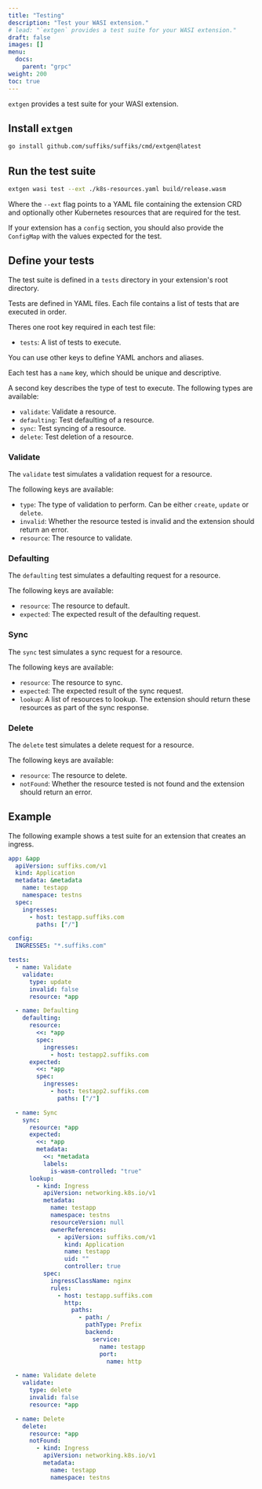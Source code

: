 ```yaml
---
title: "Testing"
description: "Test your WASI extension."
# lead: "`extgen` provides a test suite for your WASI extension."
draft: false
images: []
menu:
  docs:
    parent: "grpc"
weight: 200
toc: true
---
```


`extgen` provides a test suite for your WASI extension.

## Install `extgen`

```bash
go install github.com/suffiks/suffiks/cmd/extgen@latest
```

## Run the test suite

```bash
extgen wasi test --ext ./k8s-resources.yaml build/release.wasm
```

Where the `--ext` flag points to a YAML file containing the extension CRD and optionally
other Kubernetes resources that are required for the test.

If your extension has a `config` section, you should also provide the `ConfigMap` with the
values expected for the test.

## Define your tests

The test suite is defined in a `tests` directory in your extension's root directory.

Tests are defined in YAML files. Each file contains a list of tests that are executed in order.

Theres one root key required in each test file:

- `tests`: A list of tests to execute.

You can use other keys to define YAML anchors and aliases.

Each test has a `name` key, which should be unique and descriptive.

A second key describes the type of test to execute. The following types are available:

- `validate`: Validate a resource.
- `defaulting`: Test defaulting of a resource.
- `sync`: Test syncing of a resource.
- `delete`: Test deletion of a resource.

### Validate

The `validate` test simulates a validation request for a resource.

The following keys are available:

- `type`: The type of validation to perform. Can be either `create`, `update` or `delete`.
- `invalid`: Whether the resource tested is invalid and the extension should return an error.
- `resource`: The resource to validate.

### Defaulting

The `defaulting` test simulates a defaulting request for a resource.

The following keys are available:

- `resource`: The resource to default.
- `expected`: The expected result of the defaulting request.

### Sync

The `sync` test simulates a sync request for a resource.

The following keys are available:

- `resource`: The resource to sync.
- `expected`: The expected result of the sync request.
- `lookup`: A list of resources to lookup. The extension should return these resources as part of the sync response.

### Delete

The `delete` test simulates a delete request for a resource.

The following keys are available:

- `resource`: The resource to delete.
- `notFound`: Whether the resource tested is not found and the extension should return an error.

## Example

The following example shows a test suite for an extension that creates an ingress.

```yaml
app: &app
  apiVersion: suffiks.com/v1
  kind: Application
  metadata: &metadata
    name: testapp
    namespace: testns
  spec:
    ingresses:
      - host: testapp.suffiks.com
        paths: ["/"]

config:
  INGRESSES: "*.suffiks.com"

tests:
  - name: Validate
    validate:
      type: update
      invalid: false
      resource: *app

  - name: Defaulting
    defaulting:
      resource:
        <<: *app
        spec:
          ingresses:
            - host: testapp2.suffiks.com
      expected:
        <<: *app
        spec:
          ingresses:
            - host: testapp2.suffiks.com
              paths: ["/"]

  - name: Sync
    sync:
      resource: *app
      expected:
        <<: *app
        metadata:
          <<: *metadata
          labels:
            is-wasm-controlled: "true"
      lookup:
        - kind: Ingress
          apiVersion: networking.k8s.io/v1
          metadata:
            name: testapp
            namespace: testns
            resourceVersion: null
            ownerReferences:
              - apiVersion: suffiks.com/v1
                kind: Application
                name: testapp
                uid: ""
                controller: true
          spec:
            ingressClassName: nginx
            rules:
              - host: testapp.suffiks.com
                http:
                  paths:
                    - path: /
                      pathType: Prefix
                      backend:
                        service:
                          name: testapp
                          port:
                            name: http

  - name: Validate delete
    validate:
      type: delete
      invalid: false
      resource: *app

  - name: Delete
    delete:
      resource: *app
      notFound:
        - kind: Ingress
          apiVersion: networking.k8s.io/v1
          metadata:
            name: testapp
            namespace: testns
```
